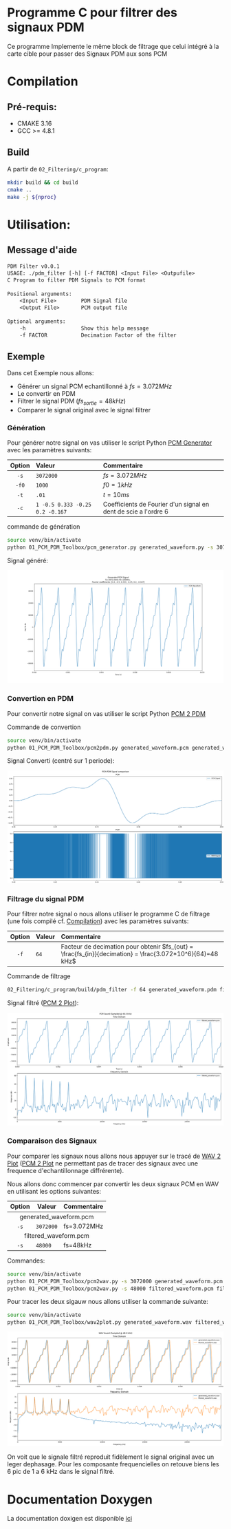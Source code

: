 <h1> Programme C pour filtrer des signaux PDM</h1>

Ce programme Implemente le même block de filtrage que celui intégré à la carte cible pour passer des Signaux PDM aux sons PCM

# Compilation

## Pré-requis:
- CMAKE 3.16
- GCC >= 4.8.1

## Build

A partir de `02_Filtering/c_program`:

```bash
mkdir build && cd build
cmake ..
make -j ${nproc}
```
# Utilisation:

## Message d'aide
```
PDM Filter v0.0.1
USAGE: ./pdm_filter [-h] [-f FACTOR] <Input File> <Outpufile>
C Program to filter PDM Signals to PCM format

Positional arguments:
    <Input File>        PDM Signal file
    <Output File>       PCM output file

Optional arguments:
    -h                  Show this help message
    -f FACTOR           Decimation Factor of the filter

```

## Exemple
Dans cet Exemple nous allons:
- Générer un signal PCM echantillonné à $`fs=3.072 MHz`$
- Le convertir en PDM
- Filtrer le signal PDM ($`fs_{sortie}=48kHz`$)
- Comparer le signal original avec le signal filtrer

### Génération
Pour générer notre signal on vas utiliser le script Python [PCM Generator](../../01_PCM_PDM_Toolbox/readme.md#pcm_generator) avec les paramètres suivants:

| Option | Valeur | Commentaire |
|:------:|:-------|:------------|
| `-s`| `3072000` | $`fs = 3.072 MHz`$ |
| `-f0` | `1000` | $`f0 = 1 kHz`$|
| `-t` | `.01` | $`t = 10 ms`$|
| `-c` | `1 -0.5 0.333 -0.25 0.2 -0.167`| Coefficients de Fourier d'un signal en dent de scie a l'ordre 6

commande de génération
```bash
source venv/bin/activate
python 01_PCM_PDM_Toolbox/pcm_generator.py generated_waveform.py -s 3072000 -f0 1000 -t .01 -c 1 -0.5 0.333 -0.25 0.2 -0.167
```
Signal généré:

![PCM Généré](../../00_Documentation/imgs/02_Filtering/c_program/generated_waveform.png)

### Convertion en PDM
Pour convertir notre signal on vas utiliser le script Python [PCM 2 PDM](../../01_PCM_PDM_Toolbox/readme.md#pcm_2_pdm)

Commande de convertion
```bash
source venv/bin/activate
python 01_PCM_PDM_Toolbox/pcm2pdm.py generated_waveform.pcm generated_waveform.pdm
```
Signal Converti (centré sur 1 periode):

![Convertions PCM &rarr; PDM](../../00_Documentation/imgs/02_Filtering/c_program/pcm2pdm.png)

### Filtrage du signal PDM
Pour filtrer notre signal o nous allons utiliser le programme C de filtrage (une fois compilé cf. [Compilation](#compilation)) avec les paramètres suivants:

| Option | Valeur | Commentaire |
|:------:|:-------|:------------|
| `-f`| `64` | Facteur de decimation pour obtenir $`fs_{out} = \frac{fs_{in}}{decimation} = \frac{3.072*10^6}{64}=48 kHz`$ |

Commande de filtrage

```bash
02_Filtering/c_program/build/pdm_filter -f 64 generated_waveform.pdm filtered_waveform.pcm
```

Signal filtré ([PCM 2 Plot](../../01_PCM_PDM_Toolbox/readme.md#pcm_2_plot)):

![PCM Filtré](../../00_Documentation/imgs/02_Filtering/c_program/filtered_waveform.png)

### Comparaison des Signaux
Pour comparer les signaux nous allons nous appuyer sur le tracé de [WAV 2 Plot](../../01_PCM_PDM_Toolbox/readme.md#wav_2_plot) ([PCM 2 Plot](../../01_PCM_PDM_Toolbox/readme.md#pcm_2_plot) ne permettant pas de tracer des signaux avec une frequence d'echantillonnage diffrérente).

Nous allons donc commencer par convertir les deux signaux PCM en WAV en utilisant les options suivantes:


<table>
    <thead>
        <tr>
            <th>Option</th>
            <th>Valeur</th>
            <th>Commentaire</th>
        </tr>
    </thead>
    <tbody>
        <tr>
            <td colspan="3" style="text-align:center;"> generated_waveform.pcm</td>
        </tr>
        <tr>
            <td colspan="1" style="text-align:center;"><code>-s</code></td>
            <td><code>3072000</code></td>
            <td>fs=3.072MHz
        </tr>
        <tr>
            <td colspan="3" style="text-align:center;"> filtered_waveform.pcm</td>
        </tr>
        <tr>
            <td colspan="1" style="text-align:center;"><code>-s</code></td>
            <td><code>48000</code></td>
            <td>fs=48kHz
        </tr>
    </tbody>
</table>

Commandes:

```bash
source venv/bin/activate
python 01_PCM_PDM_Toolbox/pcm2wav.py -s 3072000 generated_waveform.pcm generated_waveform.wav
python 01_PCM_PDM_Toolbox/pcm2wav.py -s 48000 filtered_waveform.pcm filtered_waveform.wav

```

Pour tracer les deux sigauw nous allons utiliser la commande suivante:

```bash
source venv/bin/activate
python 01_PCM_PDM_Toolbox/wav2plot.py generated_waveform.wav filtered_waveform.wav
```

![Comparaison Signaux](../../00_Documentation/imgs/02_Filtering/c_program/signal_comparison.png)

On voit que le signale filtré reproduit fidèlement le signal original avec un leger dephasage. Pour les composante frequencielles on retouve biens les 6 pic de 1 a 6 kHz dans le signal filtré.

# Documentation Doxygen

La documentation doxigen est disponible [ici](docs/html/files.html)
